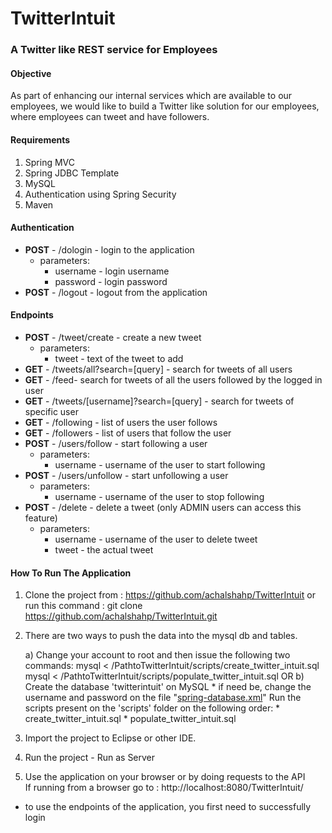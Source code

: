 # TwitterIntuit
### A Twitter like REST service for Employees

#### Objective

As part of enhancing our internal services which are available to our employees, we would like to build a Twitter like solution for our employees, where employees can tweet and have followers. 

#### Requirements

1. Spring MVC
2. Spring JDBC Template
3. MySQL
4. Authentication using Spring Security
5. Maven

#### Authentication

* **POST** - /dologin - login to the application
  * parameters:
    * username - login username
    * password - login password
* **POST** - /logout - logout from the application

#### Endpoints

* **POST** - /tweet/create - create a new tweet
  * parameters:
    * tweet - text of the tweet to add
* **GET** - /tweets/all?search=[query] - search for tweets of all users
* **GET** - /feed- search for tweets of all the users followed by the logged in user
* **GET** - /tweets/[username]?search=[query] - search for tweets of specific user
* **GET** - /following - list of users the user follows
* **GET** - /followers - list of users that follow the user
* **POST** - /users/follow - start following a user
  * parameters:
    * username - username of the user to start following
* **POST** - /users/unfollow - start unfollowing a user
  * parameters:
    * username - username of the user to stop following
* **POST** - /delete - delete a tweet (only ADMIN users can access this feature)
  * parameters:
    * username - username of the user to delete tweet
    * tweet - the actual tweet

#### How To Run The Application

1. Clone the project from : https://github.com/achalshahp/TwitterIntuit or run this command :
    git clone https://github.com/achalshahp/TwitterIntuit.git
2. There are two ways to push the data into the mysql db and tables.
   
   a) Change your account to root and then issue the following two commands:
     mysql < /PathtoTwitterIntuit/scripts/create_twitter_intuit.sql
     mysql < /PathtoTwitterIntuit/scripts/populate_twitter_intuit.sql
   OR
   b) Create the database 'twitterintuit' on MySQL
        * if need be, change the username and password on the file "[spring-database.xml](src/main/webapp/WEB-INF/spring-database.xml)"
      Run the scripts present on the 'scripts' folder on the following order:
        * create_twitter_intuit.sql
        * populate_twitter_intuit.sql
3. Import the project to Eclipse or other IDE.
4. Run the project - Run as Server
5. Use the application on your browser or by doing requests to the API  
    If running from a browser go to : http://localhost:8080/TwitterIntuit/ 
  * to use the endpoints of the application, you first need to successfully login

